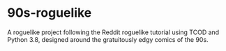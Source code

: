 # 90s-roguelike
A roguelike project following the Reddit roguelike tutorial using TCOD and Python 3.8, designed around the gratuitously edgy comics of the 90s.
